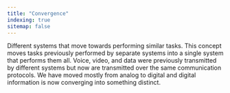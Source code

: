 ```yaml
---
title: "Convergence"
indexing: true
sitemap: false
---
```


Different systems that move towards performing similar tasks. This concept moves tasks previously performed by separate systems into a single system that performs them all. Voice, video, and data were previously transmitted by different systems but now are transmitted over the same communication protocols. We have moved mostly from analog to digital and digital information is now converging into something distinct.